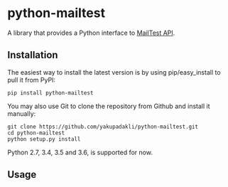 # python-mailtest

A library that provides a Python interface to [MailTest API](http://mailtest.in/documentation/).

## Installation

The easiest way to install the latest version
is by using pip/easy_install to pull it from PyPI:

    pip install python-mailtest

You may also use Git to clone the repository from
Github and install it manually:

    git clone https://github.com/yakupadakli/python-mailtest.git
    cd python-mailtest
    python setup.py install

Python 2.7, 3.4, 3.5 and 3.6, is supported for now.

## Usage
